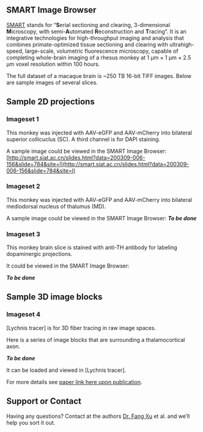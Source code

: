 ## SMART Image Browser

[SMART](https://www.biorxiv.org/content/10.1101/2020.09.25.313395v1) stands for “**S**erial sectioning and clearing, 3-dimensional **M**icroscopy, with semi-**A**utomated **R**econstruction and **T**racing”. It is an integrative technologies for high-throughput imaging and analysis that combines primate-optimized tissue sectioning and clearing with ultrahigh-speed, large-scale, volumetric fluorescence microscopy, capable of completing whole-brain imaging of a rhesus monkey at 1 µm × 1 µm × 2.5 µm voxel resolution within 100 hours.

The full dataset of a macaque brain is ~250 TB 16-bit TIFF images. Below are sample images of several slices.

## Sample 2D projections
### Imageset 1
This monkey was injected with AAV-eGFP and AAV-mCherry into bilateral superior collicuclus (SC). A third channel is for DAPI staining.

A sample image could be viewed in the SMART Image Browser:
[http://smart.siat.ac.cn/slides.html?data=200309-006-156&slide=784&site=l](http://smart.siat.ac.cn/slides.html?data=200309-006-156&slide=784&site=l)


### Imageset 2
This monkey was injected with AAV-eGFP and AAV-mCherry into bilateral mediodorsal nucleus of thalumus (MD).

A sample image could be viewed in the SMART Image Browser:
_**To be done**_


### Imageset 3
This monkey brain slice is stained with anti-TH antibody for labeling dopaminergic projections.

It could be viewed in the SMART Image Browser:

_**To be done**_

## Sample 3D image blocks
### Imageset 4
[Lychnis tracer] is for 3D fiber tracing in raw image spaces.

Here is a series of image blocks that are surrounding a thalamocortical axon.

_**To be done**_

It can be loaded and viewed in [Lychnis tracer].


For more details see [paper link here upon publication](https://www.biorxiv.org/content/10.1101/2020.09.25.313395v1).

## Support or Contact

Having any questions? Contact at the authors [Dr. Fang Xu](mailto:ustcxf@gmail.com) et al. and we’ll help you sort it out.
